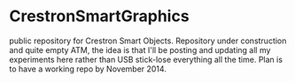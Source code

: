 CrestronSmartGraphics
=====================

public repository for Crestron Smart Objects.
Repository under construction and quite empty ATM, the idea is that I'll be posting and updating all my experiments here rather than USB stick-lose everything all the time.
Plan is to have a working repo by November 2014.
